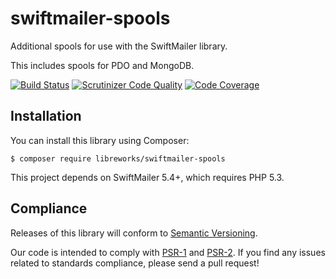 # swiftmailer-spools
Additional spools for use with the SwiftMailer library.

This includes spools for PDO and MongoDB.

[![Build Status](https://travis-ci.org/libreworks/swiftmailer-spools.svg)](https://travis-ci.org/libreworks/swiftmailer-spools)
[![Scrutinizer Code Quality](https://scrutinizer-ci.com/g/libreworks/swiftmailer-spools/badges/quality-score.png?b=master)](https://scrutinizer-ci.com/g/libreworks/swiftmailer-spools/?branch=master)
[![Code Coverage](https://scrutinizer-ci.com/g/libreworks/swiftmailer-spools/badges/coverage.png?b=master)](https://scrutinizer-ci.com/g/libreworks/swiftmailer-spools/?branch=master)

## Installation

You can install this library using Composer:

```console
$ composer require libreworks/swiftmailer-spools
```

This project depends on SwiftMailer 5.4+, which requires PHP 5.3.

## Compliance

Releases of this library will conform to [Semantic Versioning](http://semver.org).

Our code is intended to comply with [PSR-1](http://www.php-fig.org/psr/psr-1/) and [PSR-2](http://www.php-fig.org/psr/psr-2/). If you find any issues related to standards compliance, please send a pull request!

